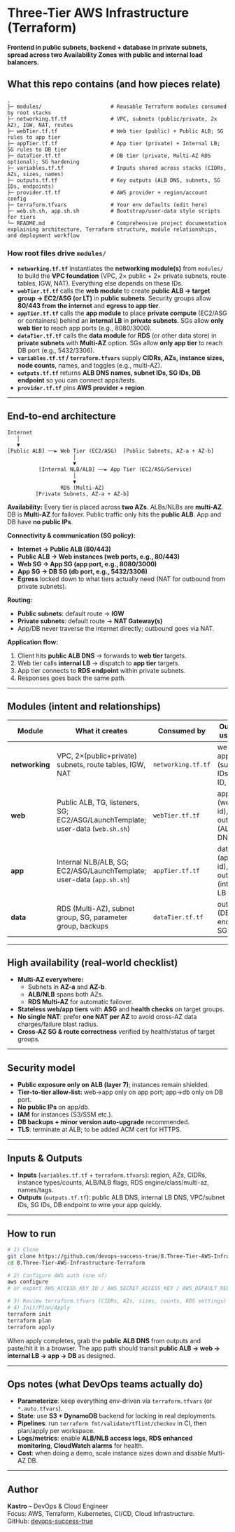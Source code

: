 # Three-Tier AWS Infrastructure (Terraform)

**Frontend in public subnets, backend + database in private subnets, spread across two Availability Zones with public and internal load balancers.**

## What this repo contains (and how pieces relate)

```
.
├─ modules/                      # Reusable Terraform modules consumed by root stacks
├─ networking.tf.tf              # VPC, subnets (public/private, 2x AZ), IGW, NAT, routes
├─ webTier.tf.tf                 # Web tier (public) + Public ALB; SG rules to app tier
├─ appTier.tf.tf                 # App tier (private) + Internal LB; SG rules to DB tier
├─ dataTier.tf.tf                # DB tier (private, Multi-AZ RDS optional); SG hardening
├─ variables.tf.tf               # Inputs shared across stacks (CIDRs, AZs, sizes, names)
├─ outputs.tf.tf                 # Key outputs (ALB DNS, subnets, SG IDs, endpoints)
├─ provider.tf.tf                # AWS provider + region/account config
├─ terraform.tfvars              # Your env defaults (edit here)
├─ web.sh.sh, app.sh.sh          # Bootstrap/user-data style scripts for tiers
└─ README.md                     # Comprehensive project documentation explaining architecture, Terraform structure, module relationships, and deployment workflow
```

### How root files drive `modules/`
- **`networking.tf.tf`** instantiates the **networking module(s)** from `modules/` to build the **VPC foundation** (VPC, 2× public + 2× private subnets, route tables, IGW, NAT). Everything else depends on these IDs.  
- **`webTier.tf.tf`** calls the **web module** to create **public ALB → target group → EC2/ASG (or LT)** in **public subnets**. Security groups allow **80/443 from the internet** and **egress to app tier**.  
- **`appTier.tf.tf`** calls the **app module** to place **private compute** (EC2/ASG or containers) behind an **internal LB** in **private subnets**. SGs allow **only web tier** to reach app ports (e.g., 8080/3000).  
- **`dataTier.tf.tf`** calls the **data module** for **RDS** (or other data store) in **private subnets** with **Multi-AZ** option. SGs allow **only app tier** to reach DB port (e.g., 5432/3306).  
- **`variables.tf.tf` / `terraform.tfvars`** supply **CIDRs, AZs, instance sizes, node counts**, names, and toggles (e.g., multi-AZ).  
- **`outputs.tf.tf`** returns **ALB DNS names, subnet IDs, SG IDs, DB endpoint** so you can connect apps/tests.  
- **`provider.tf.tf`** pins **AWS provider + region**.

---

## End-to-end architecture

```
Internet
   │
   ▼
[Public ALB] ──► Web Tier (EC2/ASG)  [Public Subnets, AZ-a + AZ-b]
                     │
                     ▼
          [Internal NLB/ALB] ──► App Tier (EC2/ASG/Service)
                     │
                     ▼
                 RDS (Multi-AZ)
         [Private Subnets, AZ-a + AZ-b]
```

**Availability:** Every tier is placed across **two AZs**. ALBs/NLBs are **multi-AZ**. DB is **Multi-AZ** for failover. Public traffic only hits the **public ALB**. App and DB have **no public IPs**.

**Connectivity & communication (SG policy):**
- **Internet → Public ALB (80/443)**  
- **Public ALB → Web instances (web ports, e.g., 80/443)**  
- **Web SG → App SG (app port, e.g., 8080/3000)**  
- **App SG → DB SG (db port, e.g., 5432/3306)**  
- **Egress** locked down to what tiers actually need (NAT for outbound from private subnets).

**Routing:**
- **Public subnets**: default route → **IGW**  
- **Private subnets**: default route → **NAT Gateway(s)**  
- App/DB never traverse the internet directly; outbound goes via NAT.

**Application flow:**
1. Client hits **public ALB DNS** → forwards to **web tier** targets.  
2. Web tier calls **internal LB** → dispatch to **app tier** targets.  
3. App tier connects to **RDS endpoint** within private subnets.  
4. Responses goes back the same path.

---

## Modules (intent and relationships)

| Module | What it creates | Consumed by | Outputs used by |
|---|---|---|---|
| **networking** | VPC, 2×(public+private) subnets, route tables, IGW, NAT | `networking.tf.tf` | web, app, data (subnet IDs, VPC ID, RTs) |
| **web** | Public ALB, TG, listeners, SG; EC2/ASG/LaunchTemplate; user-data (`web.sh.sh`) | `webTier.tf.tf` | app (web SG id), outputs (ALB DNS) |
| **app** | Internal NLB/ALB, SG; EC2/ASG/LaunchTemplate; user-data (`app.sh.sh`) | `appTier.tf.tf` | data (app SG id), outputs (internal LB DNS) |
| **data** | RDS (Multi-AZ), subnet group, SG, parameter group, backups | `dataTier.tf.tf` | outputs (DB endpoint, SG id) |

---

## High availability (real-world checklist)

- **Multi-AZ everywhere:**  
  - Subnets in **AZ-a** and **AZ-b**.  
  - **ALB/NLB** spans both AZs.  
  - **RDS Multi-AZ** for automatic failover.  
- **Stateless web/app tiers** with **ASG** and **health checks** on target groups.  
- **No single NAT**: prefer **one NAT per AZ** to avoid cross-AZ data charges/failure blast radius.  
- **Cross-AZ SG & route correctness** verified by health/status of target groups.

---

## Security model

- **Public exposure only on ALB (layer 7)**; instances remain shielded.  
- **Tier-to-tier allow-list:** web→app only on app port; app→db only on DB port.  
- **No public IPs** on app/db.  
- **IAM** for instances (S3/SSM etc.).  
- **DB backups + minor version auto-upgrade** recommended.  
- **TLS**: terminate at ALB; to be added ACM cert for HTTPS.

---

## Inputs & Outputs

- **Inputs** (`variables.tf.tf` + `terraform.tfvars`): region, AZs, CIDRs, instance types/counts, ALB/NLB flags, RDS engine/class/multi-az, names/tags.  
- **Outputs** (`outputs.tf.tf`): public ALB DNS, internal LB DNS, VPC/subnet IDs, SG IDs, DB endpoint to wire your app quickly.

---

## How to run

```bash
# 1) Clone
git clone https://github.com/devops-success-true/8.Three-Tier-AWS-Infrastructure-Terraform.git
cd 8.Three-Tier-AWS-Infrastructure-Terraform

# 2) Configure AWS auth (one of)
aws configure
# or export AWS_ACCESS_KEY_ID / AWS_SECRET_ACCESS_KEY / AWS_DEFAULT_REGION

# 3) Review terraform.tfvars (CIDRs, AZs, sizes, counts, RDS settings)
# 4) Init/Plan/Apply
terraform init
terraform plan
terraform apply
```

When apply completes, grab the **public ALB DNS** from outputs and paste/hit it in a browser. The app path should transit **public ALB → web → internal LB → app → DB** as designed.

---

## Ops notes (what DevOps teams actually do)

- **Parameterize**: keep everything env-driven via `terraform.tfvars` (or `*.auto.tfvars`).  
- **State**: use **S3 + DynamoDB** backend for locking in real deployments.  
- **Pipelines**: run `terraform fmt/validate/tflint/checkov` in CI, then plan/apply per workspace.  
- **Logs/metrics**: enable **ALB/NLB access logs**, **RDS enhanced monitoring**, **CloudWatch alarms** for health.  
- **Cost**: when doing a demo, scale instance sizes down and disable Multi-AZ DB.

---

## Author

**Kastro** – DevOps & Cloud Engineer  
Focus: AWS, Terraform, Kubernetes, CI/CD, Cloud Infrastructure.  
GitHub: [devops-success-true](https://github.com/devops-success-true)
